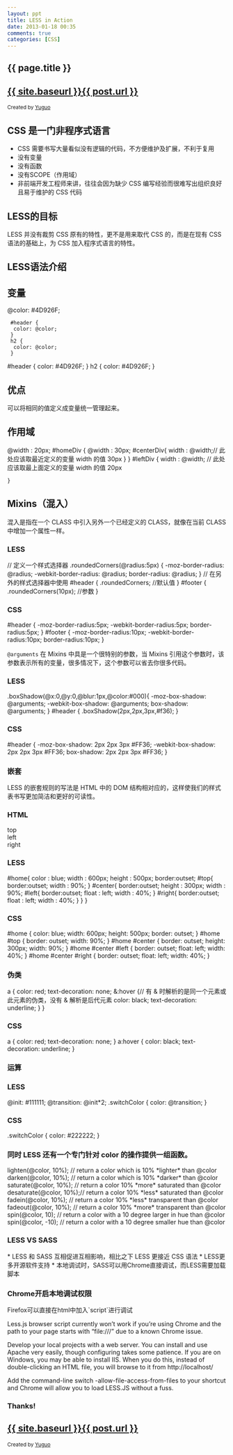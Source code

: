 ```yaml
---
layout: ppt
title: LESS in Action
date: 2013-01-18 00:35
comments: true
categories: [CSS]
---
```


<section data-markdown>
<h1>{{ page.title }}</h1>
<h2><a href="{{ site.baseurl }}{{ post.url }}">{{ site.baseurl }}{{ post.url }}</a></h2>
<p>
<small>Created by <a href="http://yuguo.us">Yuguo</a></small>
</p>
</section>


<section>
<h2>CSS 是一门非程序式语言</h2>
<ul>
	<li>CSS 需要书写大量看似没有逻辑的代码，不方便维护及扩展，不利于复用</li>
	<li>没有变量</li>
	<li>没有函数</li>
	<li>没有SCOPE（作用域）</li>
	<li>非前端开发工程师来讲，往往会因为缺少 CSS 编写经验而很难写出组织良好且易于维护的 CSS 代码</li>
</ul>
</section>


<section>
<h2>LESS的目标</h2>
<p>LESS 并没有裁剪 CSS 原有的特性，更不是用来取代 CSS 的，而是在现有 CSS 语法的基础上，为 CSS 加入程序式语言的特性。</p>
</section>


<section>
<h1>LESS语法介绍</h1>
</section>


<section>
<section data-markdown>
<h2>变量</h2>
	@color: #4D926F; 

	 #header { 
	  color: @color; 
	 } 
	 h2 { 
	  color: @color; 
	 } 	
</section>
<section data-markdown>
	#header { 
	  color: #4D926F; 
	 } 
	 h2 { 
	  color: #4D926F; 
	 } 	
</section>


<section>
<h2>优点</h2>
<p>可以将相同的值定义成变量统一管理起来。</p>
</section>

</section>

<section data-markdown>
<h2>作用域</h2>
	@width : 20px; 
	 #homeDiv { 
	   @width : 30px; 
	   #centerDiv{ 
	       width : @width;// 此处应该取最近定义的变量 width 的值 30px 
	              } 
	 } 
	 #leftDiv { 
	     width : @width; // 此处应该取最上面定义的变量 width 的值 20px 

	} 
</section>


<section>
	<section>
		<h2>Mixins（混入）</h2>
		<p>混入是指在一个 CLASS 中引入另外一个已经定义的 CLASS，就像在当前 CLASS 中增加一个属性一样。</p>
	</section>
<section data-markdown>
<h3>LESS</h3>
	// 定义一个样式选择器
	 .roundedCorners(@radius:5px) { 
	 -moz-border-radius: @radius; 
	 -webkit-border-radius: @radius; 
	 border-radius: @radius; 
	 } 
	 // 在另外的样式选择器中使用
	 #header { 
	 .roundedCorners; //默认值
	 } 
	 #footer { 
	 .roundedCorners(10px);  //参数
	 } 
</section>
<section data-markdown>
<h3>CSS</h3>
	#header { 
	 -moz-border-radius:5px; 
	 -webkit-border-radius:5px; 
	 border-radius:5px; 
	 } 
	 #footer { 
	 -moz-border-radius:10px; 
	 -webkit-border-radius:10px; 
	 border-radius:10px; 
	 } 
</section>
<section>
	<p><code>@arguments</code> 在 Mixins 中具是一个很特别的参数，当 Mixins 引用这个参数时，该参数表示所有的变量，很多情况下，这个参数可以省去你很多代码。</p>
</section>
<section data-markdown>
<h3>LESS</h3>
	 .boxShadow(@x:0,@y:0,@blur:1px,@color:#000){ 
	 -moz-box-shadow: @arguments; 
	 -webkit-box-shadow: @arguments; 
	 box-shadow: @arguments; 
	 } 
	 #header { 
	 .boxShadow(2px,2px,3px,#f36); 
	 } 
</section>
<section data-markdown>
<h3>CSS</h3>
	#header { 
	 -moz-box-shadow: 2px 2px 3px #FF36; 
	 -webkit-box-shadow: 2px 2px 3px #FF36; 
	 box-shadow: 2px 2px 3px #FF36; 
	 } 
</section>
</section>

<section>
	<section>
	<h1>嵌套</h1>
	<p>LESS 的嵌套规则的写法是 HTML 中的 DOM 结构相对应的，这样使我们的样式表书写更加简洁和更好的可读性。</p>
	</section>
<section data-markdown>
<h3>HTML</h3>
	<div id="home"> 
	 <div id="top">top</div> 
	 <div id="center"> 
	 <div id="left">left</div> 
	 <div id="right">right</div> 
	 </div> 
	 </div> 
</section>
<section data-markdown>
<h3>LESS</h3>			 
	 #home{ 
	   color : blue; 
	   width : 600px; 
	   height : 500px; 
	   border:outset; 
	   #top{ 
	        border:outset; 
	        width : 90%; 
	   } 
	   #center{ 
	        border:outset; 
	        height : 300px; 
	        width : 90%; 
	        #left{ 
	          border:outset; 
	          float : left; 
	  width : 40%; 
	        } 
	        #right{ 
	          border:outset; 
	          float : left; 
	  width : 40%; 
	        } 
	    } 
	 } 
</section>
<section data-markdown>
<h3>CSS</h3>
	 #home { 
	  color: blue; 
	  width: 600px; 
	  height: 500px; 
	  border: outset; 
	 } 
	 #home #top { 
	  border: outset; 
	  width: 90%; 
	 } 
	 #home #center { 
	  border: outset; 
	  height: 300px; 
	  width: 90%; 
	 } 
	 #home #center #left { 
	  border: outset; 
	  float: left; 
	  width: 40%; 
	 } 
	 #home #center #right { 
	  border: outset; 
	  float: left; 
	  width: 40%; 
	 } 
</section>
<section data-markdown>
<h3>伪类</h3>
	a { 
	 color: red; 
	 text-decoration: none; 
	 &:hover {// 有 & 时解析的是同一个元素或此元素的伪类，没有 & 解析是后代元素
	  color: black; 
	  text-decoration: underline; 
	 } 
	 } 
</section>
<section data-markdown>
<h3>CSS</h3>
	a { 
	 color: red; 
	 text-decoration: none; 
	 } 
	 a:hover { 
	 color: black; 
	 text-decoration: underline; 
	 } 
</section>
</section>


<section>
	<section>
	<h1>运算</h1>
	</section>
	<section data-markdown>
<h3>LESS</h3>
		 @init: #111111; 
		 @transition: @init*2; 
		 .switchColor { 
		 color: @transition; 
		 } 
	</section>
	<section data-markdown>
<h3>CSS</h3>
		.switchColor { 
		  color: #222222; 
		 } 
	</section>
	<section data-markdown>
<h3>同时 LESS 还有一个专门针对 color 的操作提供一组函数。</h3>
	lighten(@color, 10%); // return a color which is 10% *lighter* than @color 
	 darken(@color, 10%); // return a color which is 10% *darker* than @color 
	 saturate(@color, 10%); // return a color 10% *more* saturated than @color 
	 desaturate(@color, 10%);// return a color 10% *less* saturated than @color 
	 fadein(@color, 10%); // return a color 10% *less* transparent than @color 
	 fadeout(@color, 10%); // return a color 10% *more* transparent than @color 
	 spin(@color, 10); // return a color with a 10 degree larger in hue than @color 
	 spin(@color, -10); // return a color with a 10 degree smaller hue than @color 
	</section>
</section>

<section data-markdown>
<h3>LESS VS SASS</h3>
* LESS 和 SASS 互相促进互相影响，相比之下 LESS 更接近 CSS 语法
* LESS更多开源软件支持
* 本地调试时，SASS可以用Chrome直接调试，而LESS需要加载脚本
</section>

<section data-markdown>
<h3>Chrome开启本地调试权限</h3>
Firefox可以直接在html中加入`script`进行调试

Less.js browser script currently won’t work if you’re using Chrome and the path to your page starts with “file:///” due to a known Chrome issue.

Develop your local projects with a web server. You can install and use Apache very easily, though configuring takes some patience. If you are on Windows, you may be able to install IIS. When you do this, instead of double-clicking an HTML file, you will browse to it from http://localhost/

Add the command-line switch -allow-file-access-from-files to your shortcut and Chrome will allow you to load LESS.JS without a fuss.
</section>

<section data-markdown>
<h3>Thanks!</h3>

<h2><a href="{{ site.baseurl }}{{ post.url }}">{{ site.baseurl }}{{ post.url }}</a></h2>
<p>
<small>Created by <a href="http://yuguo.us">Yuguo</a></small>
</p>
</section>